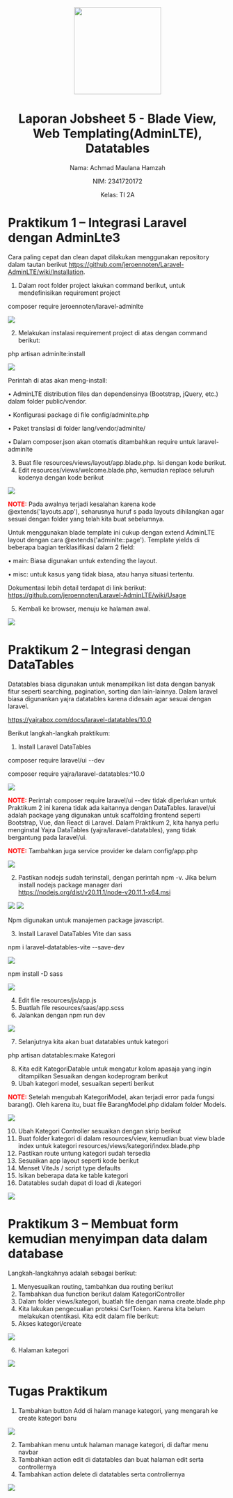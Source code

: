 <div style="text-align: center;">
  <img src="image/LogoPolinema.jpg" width="200">
</div>

<h1 style="text-align: center;">Laporan Jobsheet 5 - Blade View, Web Templating(AdminLTE), Datatables</h1>

<p style="text-align: center;">Nama: Achmad Maulana Hamzah</p>
<p style="text-align: center;">NIM: 2341720172</p>
<p style="text-align: center;">Kelas: TI 2A</p>

# Praktikum 1 – Integrasi Laravel dengan AdminLte3
Cara paling cepat dan clean dapat dilakukan menggunakan repository dalam tautan
berikut https://github.com/jeroennoten/Laravel-AdminLTE/wiki/Installation.

1. Dalam root folder project lakukan command berikut, untuk mendefinisikan requirement project

composer require jeroennoten/laravel-adminlte

<img src="image/prak1.0-1.png">

2. Melakukan instalasi requirement project di atas dengan command berikut:

php artisan adminlte:install

<img src="image/prak1.0-2.png">

Perintah di atas akan meng-install:

• AdminLTE distribution files dan dependensinya (Bootstrap, jQuery, etc.) dalam folder public/vendor.

• Konfigurasi package di file config/adminlte.php

• Paket translasi di folder lang/vendor/adminlte/

• Dalam composer.json akan otomatis ditambahkan require untuk laravel-adminlte

3. Buat file resources/views/layout/app.blade.php. Isi dengan kode berikut.
4. Edit resources/views/welcome.blade.php, kemudian replace seluruh kodenya dengan
kode berikut

<img src="image/prak1.0-4.png">

<span style="color:red">**NOTE:**</span>
Pada awalnya terjadi kesalahan karena kode @extends('layouts.app'), seharusnya huruf s pada layouts dihilangkan agar sesuai dengan folder yang telah kita buat sebelumnya.

Untuk menggunakan blade template ini cukup dengan extend AdminLTE layout dengan
cara @extends('adminlte::page').
Template yields di beberapa bagian terklasifikasi dalam 2 field:

• main: Biasa digunakan untuk extending the layout.

• misc: untuk kasus yang tidak biasa, atau hanya situasi tertentu.

Dokumentasi lebih detail terdapat di link berikut: https://github.com/jeroennoten/Laravel-AdminLTE/wiki/Usage

5. Kembali ke browser, menuju ke halaman awal.

<img src="image/prak1.0-5.png">

# Praktikum 2 – Integrasi dengan DataTables

Datatables biasa digunakan untuk menampilkan list data dengan banyak fitur seperti
searching, pagination, sorting dan lain-lainnya. Dalam laravel biasa digunankan yajra datatables
karena didesain agar sesuai dengan laravel.


https://yajrabox.com/docs/laravel-datatables/10.0

Berikut langkah-langkah praktikum:
1. Install Laravel DataTables

composer require laravel/ui --dev

composer require yajra/laravel-datatables:^10.0

<img src="image/prak2.0-1.png">

<span style="color:red">**NOTE:**</span>
Perintah composer require laravel/ui --dev tidak diperlukan untuk Praktikum 2 ini karena tidak ada kaitannya dengan DataTables. laravel/ui adalah package yang digunakan untuk scaffolding frontend seperti Bootstrap, Vue, dan React di Laravel. Dalam Praktikum 2, kita hanya perlu menginstal Yajra DataTables (yajra/laravel-datatables), yang tidak bergantung pada laravel/ui.

<span style="color:red">**NOTE:**</span>
Tambahkan juga service provider ke dalam config/app.php

<img src="image/prak2.0-1.1.png">

2. Pastikan nodejs sudah terinstall, dengan perintah npm -v.
Jika belum install nodejs package manager dari https://nodejs.org/dist/v20.11.1/node-v20.11.1-x64.msi

<img src="image/prak2.0-2.1.png">

<img src="image/prak2.0-2.2.png">

Npm digunakan untuk manajemen package javascript.

3. Install Laravel DataTables Vite dan sass

npm i laravel-datatables-vite --save-dev

<img src="image/prak2.0-3.1.png">

npm install -D sass

<img src="image/prak2.0-3.2.png">

4. Edit file resources/js/app.js
5. Buatlah file resources/saas/app.scss
6. Jalankan dengan npm run dev

<img src="image/prak2.0-6.png">

7. Selanjutnya kita akan buat datatables untuk kategori

php artisan datatables:make Kategori

8. Kita edit KategoriDatable untuk mengatur kolom apasaja yang ingin ditampilkan
Sesuaikan dengan kodeprogram berikut
9. Ubah kategori model, sesuaikan seperti berikut

<span style="color:red">**NOTE:**</span>
Setelah mengubah KategoriModel, akan terjadi error pada fungsi barang(). Oleh karena itu, buat file BarangModel.php didalam folder Models.

<img src="image/prak2.0-9.png">

10. Ubah Kategori Controller sesuaikan dengan skrip berikut
11. Buat folder kategori di dalam resources/view, kemudian buat view blade index untuk
kategori resources/views/kategori/index.blade.php
12. Pastikan route untung kategori sudah tersedia
13. Sesuaikan app layout seperti kode berikut
14. Menset ViteJs / script type defaults
15. Isikan beberapa data ke table kategori
16. Datatables sudah dapat di load di /kategori

<img src="image/prak2.0-16.png">

# Praktikum 3 – Membuat form kemudian menyimpan data dalam database
Langkah-langkahnya adalah sebagai berikut:

1. Menyesuaikan routing, tambahkan dua routing berikut
2. Tambahkan dua function berikut dalam KategoriController
3. Dalam folder views/kategori, buatlah file dengan nama create.blade.php
4. Kita lakukan pengecualian proteksi CsrfToken. Karena kita belum melakukan otentikasi. Kita edit dalam file berikut:
5. Akses kategori/create

<img src="image/prak3.0-5.png">

6. Halaman kategori

<img src="image/prak2.0-16.png">

# Tugas Praktikum
1. Tambahkan button Add di halam manage kategori, yang mengarah ke create kategori
baru

<img src="image/tugas1.png">

2. Tambahkan menu untuk halaman manage kategori, di daftar menu navbar
3. Tambahkan action edit di datatables dan buat halaman edit serta controllernya
4. Tambahkan action delete di datatables serta controllernya

<img src="image/tugas3-4.png">